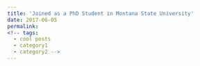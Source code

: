 ```yaml
---
title: 'Joined as a PhD Student in Montana State University'
date: 2017-06-05
permalink: 
<!-- tags:
  - cool posts
  - category1
  - category2 -->
---
```

